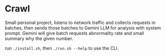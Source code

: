 # Crawl

Small personal project, listens to network traffic and collects requests in batches, then sends those batches to Gemini LLM for analysis with system prompt. Gemini will give batch requests abnormality rate and small summary why the given number.

run `./install.sh`, then `./run.sh --help` to use the CLI.
